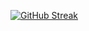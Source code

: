 <!-- code from https://github.com/DenverCoder1/github-readme-streak-stats --->

[![GitHub Streak](https://streak-stats.demolab.com/?user=sarob)](https://git.io/streak-stats)
